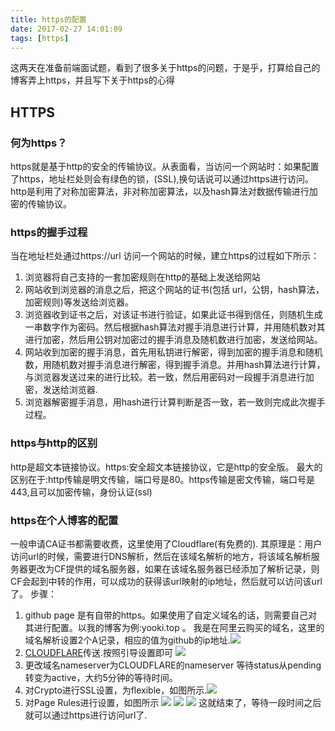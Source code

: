 ```yaml
---
title: https的配置
date: 2017-02-27 14:01:09
tags: [https]
---
```

这两天在准备前端面试题，看到了很多关于https的问题，于是乎，打算给自己的博客弄上https，并且写下关于https的心得<!--more-->
## HTTPS
### 何为https？
https就是基于http的安全的传输协议。从表面看，当访问一个网站时：如果配置了https，地址栏处则会有绿色的锁，(SSL),换句话说可以通过https进行访问。http是利用了对称加密算法，非对称加密算法，以及hash算法对数据传输进行加密的传输协议。
### https的握手过程
当在地址栏处通过https://url 访问一个网站的时候，建立https的过程如下所示：
1. 浏览器将自己支持的一套加密规则在http的基础上发送给网站
2. 网站收到浏览器的消息之后，把这个网站的证书(包括 url，公钥，hash算法，加密规则)等发送给浏览器。
3. 浏览器收到证书之后，对该证书进行验证，如果此证书得到信任，则随机生成一串数字作为密码。然后根据hash算法对握手消息进行计算，并用随机数对其进行加密，然后用公钥对加密过的握手消息及随机数进行加密，发送给网站。
4. 网站收到加密的握手消息，首先用私钥进行解密，得到加密的握手消息和随机数，用随机数对握手消息进行解密，得到握手消息。并用hash算法进行计算，与浏览器发送过来的进行比较。若一致，然后用密码对一段握手消息进行加密，发送给浏览器.
5. 浏览器解密握手消息，用hash进行计算判断是否一致，若一致则完成此次握手过程。
### https与http的区别
http是超文本链接协议。https:安全超文本链接协议，它是http的安全版。
最大的区别在于:http传输是明文传输，端口号是80。https传输是密文传输，端口号是443,且可以加密传输，身份认证(ssl)
### https在个人博客的配置
一般申请CA证书都需要收费，这里使用了Cloudflare(有免费的).
其原理是：用户访问url的时候，需要进行DNS解析，然后在该域名解析的地方，将该域名解析服务器更改为CF提供的域名服务器，如果在该域名服务器已经添加了解析记录，则CF会起到中转的作用，可以成功的获得该url映射的ip地址，然后就可以访问该url了。
步骤：
1. github page 是有自带的https。如果使用了自定义域名的话，则需要自己对其进行配置。以我的博客为例:yooki.top 。 我是在阿里云购买的域名，这里的域名解析设置2个A记录，相应的值为github的ip地址.![](http://of8m1pnnt.bkt.clouddn.com/%E8%A7%A3%E6%9E%90.png)
2. [CLOUDFLARE](https://www.cloudflare.com/a/add-site)传送.按照引导设置即可
 ![](http://of8m1pnnt.bkt.clouddn.com/nameserver.png)
3. 更改域名nameserver为CLOUDFLARE的nameserver 等待status从pending转变为active，大约5分钟的等待时间。
4. 对Crypto进行SSL设置，为flexible，如图所示.![](http://of8m1pnnt.bkt.clouddn.com/flexbile.png)
5. 对Page Rules进行设置，如图所示
![](http://of8m1pnnt.bkt.clouddn.com/page%20rules.png)
![](http://of8m1pnnt.bkt.clouddn.com/page%20rule1.png)
![](http://of8m1pnnt.bkt.clouddn.com/page%20rule2.png)
这就结束了，等待一段时间之后就可以通过https进行访问url了.
